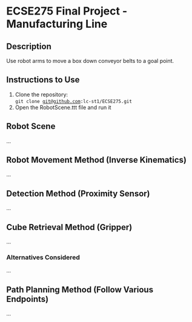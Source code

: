 # ECSE275 Final Project - Manufacturing Line

## Description
Use robot arms to move a box down conveyor belts to a goal point.

## Instructions to Use
1. Clone the repository: <br>
  <code>git clone git@github.com:lc-st1/ECSE275.git</code>
2. Open the RobotScene.ttt file and run it


## Robot Scene
...

## Robot Movement Method (Inverse Kinematics)
...

## Detection Method (Proximity Sensor)
...

## Cube Retrieval Method (Gripper)
...

### Alternatives Considered
...

## Path Planning Method (Follow Various Endpoints)
...
